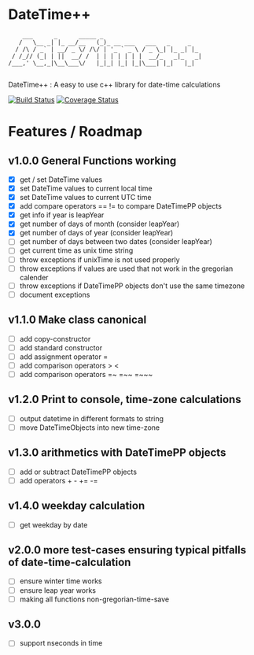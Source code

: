# DateTime++

```
    ___      _      _____ _                            
   /   \__ _| |_ __/__   (_)_ __ ___   ___   _     _   
  / /\ / _` | __/ _ \/ /\/ | '_ ` _ \ / _ \_| |_ _| |_ 
 / /_// (_| | ||  __/ /  | | | | | | |  __/_   _|_   _|
/___,' \__,_|\__\___\/   |_|_| |_| |_|\___| |_|   |_|  
                                                       
```

DateTime++ : A easy to use c++ library for date-time calculations

[![Build Status](https://travis-ci.org/mezorian/DateTimePP.svg?branch=master)](https://travis-ci.org/mezorian/DateTimePP) 
[![Coverage Status](https://coveralls.io/repos/github/mezorian/DateTimePP/badge.svg?branch=master)](https://coveralls.io/github/mezorian/DateTimePP?branch=master)

# Features / Roadmap

## v1.0.0 General Functions working
- [x] get / set DateTime values
- [x] set DateTime values to current local time
- [x] set DateTime values to current UTC time
- [x] add compare operators == != to compare DateTimePP objects
- [x] get info if year is leapYear
- [x] get number of days of month (consider leapYear)
- [x] get number of days of year (consider leapYear)
- [ ] get number of days between two dates (consider leapYear)
- [ ] get current time as unix time string
- [ ] throw exceptions if unixTime is not used properly
- [ ] throw exceptions if values are used that not work in the gregorian calender
- [ ] throw exceptions if DateTimePP objects don't use the same timezone
- [ ] document exceptions

## v1.1.0 Make class canonical
- [ ] add copy-constructor
- [ ] add standard constructor
- [ ] add assignment operator = 
- [ ] add comparison operators > < 
- [ ] add comparison operators =~ =~~ =~~~

## v1.2.0 Print to console, time-zone calculations
- [ ] output datetime in different formats to string
- [ ] move DateTimeObjects into new time-zone

## v1.3.0 arithmetics with DateTimePP objects
- [ ] add or subtract DateTimePP objects
- [ ] add operators + - += -=

## v1.4.0 weekday calculation
- [ ] get weekday by date

## v2.0.0 more test-cases ensuring typical pitfalls of date-time-calculation
- [ ] ensure winter time works
- [ ] ensure leap year works
- [ ] making all functions non-gregorian-time-save

## v3.0.0
- [ ] support nseconds in time


